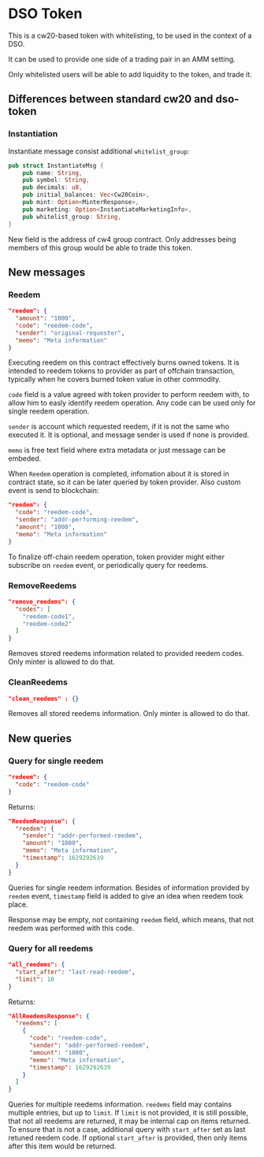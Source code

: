 # DSO Token

This is a cw20-based token with whitelisting, to be used in the context of a DSO.

It can be used to provide one side of a trading pair in an AMM setting.

Only whitelisted users will be able to add liquidity to the token, and trade it.

## Differences between standard cw20 and dso-token

### Instantiation

Instantiate message consist additional `whitelist_group`:

```rust
pub struct InstantiateMsg {
    pub name: String,
    pub symbol: String,
    pub decimals: u8,
    pub initial_balances: Vec<Cw20Coin>,
    pub mint: Option<MinterResponse>,
    pub marketing: Option<InstantiateMarketingInfo>,
    pub whitelist_group: String,
}
```

New field is the address of cw4 group contract. Only addresses being members of
this group would be able to trade this token.

## New messages

### Reedem

```json
"reedem": {
  "amount": "1000",
  "code": "reedem-code",
  "sender": "original-requester",
  "memo": "Meta information"
}
```

Executing reedem on this contract effectively burns owned tokens. It is intended
to reedem tokens to provider as part of offchain transaction, typically when he
covers burned token value in other commodity.

`code` field is a value agreed with token provider to perform reedem with, to
allow him to easly identify reedem operation. Any code can be used only for single
reedem operation.

`sender` is account which requested reedem, if it is not the same who executed it.
It is optional, and message sender is used if none is provided.

`memo` is free text field where extra metadata or just message can be embeded.

When `Reedem` operation is completed, infomation about it is stored in contract
state, so it can be later queried by token provider. Also custom event is send
to blockchain:

```json
"reedem": {
  "code": "reedem-code",
  "sender": "addr-performing-reedem",
  "amount": "1000",
  "memo": "Meta information"
}
```

To finalize off-chain reedem operation, token provider might either subscribe on
`reedem` event, or periodically query for reedems.

### RemoveReedems

```json
"remove_reedems": {
  "codes": [
    "reedem-code1",
    "reedem-code2"
  ]
}
```

Removes stored reedems information related to provided reedem codes. Only minter
is allowed to do that.

### CleanReedems

```json
"clean_reedems" : {}
```

Removes all stored reedems information. Only minter is allowed to do that.

## New queries

### Query for single reedem

```json
"redeem": {
  "code": "reedem-code"
}
```

Returns:

```json
"ReedemResponse": {
  "reedem": {
    "sender": "addr-performed-reedem",
    "amount": "1000",
    "memo": "Meta information",
    "timestamp": 1629292639
  }
}
```

Queries for single reedem information. Besides of information provided by
`reedem` event, `timestamp` field is added to give an idea when reedem took place.

Response may be empty, not containing `reedem` field, which means, that not
reedem was performed with this code.

### Query for all reedems

```json
"all_reedems": {
  "start_after": "last-read-reedem",
  "limit": 10
}
```

Returns:

```json
"AllReedemsResponse": {
  "reedems": [
    {
      "code": "reedem-code",
      "sender": "addr-performed-reedem",
      "amount": "1000",
      "memo": "Meta information",
      "timestamp": 1629292639
    }
  ]
}
```

Queries for multiple reedems information. `reedems` field may contains multiple
entries, but up to `limit`. If `limit` is not provided, it is still possible,
that not all reedems are returned, it may be internal cap on items returned. To
ensure that is not a case, additional query with `start_after` set as last
retuned reedem code. If optional `start_after` is provided, then only items after
this item would be returned.
